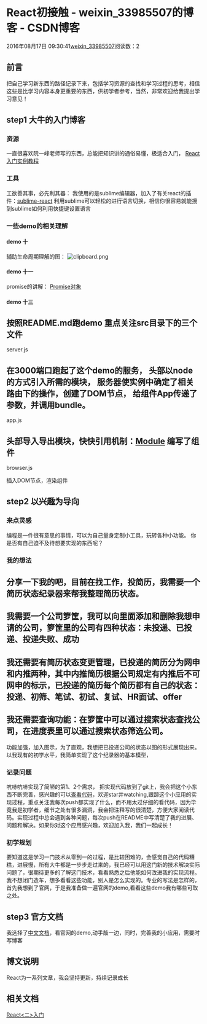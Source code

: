 # React初接触 - weixin_33985507的博客 - CSDN博客
2016年08月17日 09:30:41[weixin_33985507](https://me.csdn.net/weixin_33985507)阅读数：2
## 前言
把自己学习新东西的路径记录下来，包括学习资源的查找和学习过程的思考，相信这些是比学习内容本身更重要的东西，供初学者参考，当然，非常欢迎给我提出学习意见！
## step1 大牛的入门博客
### 资源
一直很喜欢阮一峰老师写的东西，总能把知识讲的通俗易懂，极适合入门，
[React 入门实例教程](http://www.ruanyifeng.com/blog/2015/03/react.html)
### 工具
工欲善其事，必先利其器：
我使用的是sublime编辑器，加入了有关react的插件：[sublime-react](https://github.com/facebookarchive/sublime-react)
利用sublime可以轻松的进行语言切换，相信你很容易就能搜到sublime如何利用快捷键设置语言
### 一些demo的相关理解
#### demo 十
辅助生命周期理解的图：
![clipboard.png](https://image-static.segmentfault.com/364/923/3649233161-57b0763840ad2_articlex)
#### demo 十一
promise的讲解：
[Promise对象](http://es6.ruanyifeng.com/#docs/promise)
#### demo 十三
按照README.md跑demo
重点关注src目录下的三个文件
- 
server.js
> 
在3000端口跑起了这个demo的服务， 头部以node的方式引入所需的模块， 服务器使实例中确定了相关路由下的操作，创建了DOM节点，
给组件App传递了参数，并调用bundle。
- 
app.js
> 
头部导入导出模块，快快引用机制：[Module](http://es6.ruanyifeng.com/#docs/module)
编写了组件
- 
browser.js
> 
插入DOM节点，渲染组件
## step2 以兴趣为导向
### 来点灵感
编程是一件很有意思的事情，可以为自己量身定制小工具，玩转各种小功能。
你是否有自己迫不及待想要实现的东西呢？
### 我的想法
分享一下我的吧，目前在找工作，投简历，我需要一个简历状态纪录器来帮我整理简历状态。
- 
我需要一个公司箩筐，我可以向里面添加和删除我想申请的公司，箩筐里的公司有四种状态：未投递、已投递、投递失败、成功
- 
我还需要有简历状态变更管理，已投递的简历分为网申和内推两种，其中内推简历根据公司规定有内推后不可网申的标示，已投递的简历每个简历都有自己的状态：投递、初筛、笔试、初试、复试、HR面试、offer
- 
我还需要查询功能：在箩筐中可以通过搜索状态查找公司，在进度表里可以通过搜索状态筛选公司。
- 
功能加强，加入图示，为了直观，我想把已投递公司的状态以图的形式展现出来。
以我现有的初学水平，我简单实现了这个纪录器的基本模型，
### 记录问题
吭哧吭哧实现了简陋的第1、2个需求，
把实现代码放到了git上，我会把这个小东西不断完善，感兴趣的可以[查看代码](https://github.com/geekhac/myPractice/tree/0ad263ab7b143321832e68ec121cb1d303d3b56f/resume-record)，欢迎star并watching,跟踪这个小应用的实现过程，重点关注我每次push都实现了什么，而不用太过仔细的看代码，因为毕竟我是初学者，细节之处有很多漏洞，我会把注释写的很清楚，方便大家阅读代码。实现过程中总会遇到各种问题，每次push在README中写清楚了我的进展、问题和解决。如果你对这个应用感兴趣，欢迎加入我，我们一起成长！
### 初学规划
要知道这是学习一门技术从零到一的过程，是比较困难的，会感觉自己的代码糟糕，进展慢，所有大牛都是一步步走过来的，我已经可以用这门新的技术解决实际问题了，很期待更多的了解这门技术，看看熟悉之后他能如何改进我的实现流程。
我不想闭门造车，想多看看这些功能，别人是怎么实现的。专业的写法是怎样的，首先我想到了官网，于是我准备做一遍官网的demo,看看这些demo我有哪些可取之处。
## step3 官方文档
我选择了[中文文档](http://reactjs.cn/)，看官网的demo,动手敲一边，同时，完善我的小应用，需要时写博客
## 博文说明
React为一系列文章，我会坚持更新，持续记录成长
## 相关文档
[React<二>入门](https://segmentfault.com/a/1190000006658967)
